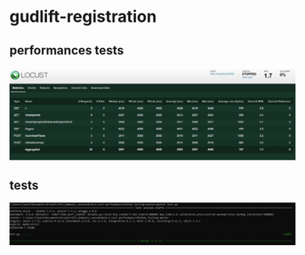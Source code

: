# gudlift-registration

## performances tests
![Alt text](https://github.com/molly-muffin/P11_OC_Gudlft/blob/6.test-performance/Python_Testing-master/images/rapport_locust.JPG)  

## tests
![Alt text](https://github.com/molly-muffin/P11_OC_Gudlft/blob/6.test-performance/Python_Testing-master/images/rapport_pytest.JPG)
